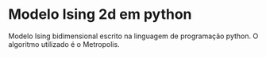 # Modelo Ising 2d em python

Modelo Ising bidimensional escrito na linguagem de programação python. O algoritmo utilizado é o Metropolis.
